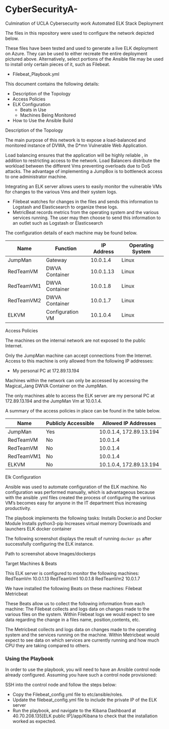 # CyberSecurityA-
Culmination of UCLA Cybersecurity work
Automated ELK Stack Deployment

The files in this repository were used to configure the network depicted below.

These files have been tested and used to generate a live ELK deployment on Azure. They can be used to either recreate the entire deployment pictured above. Alternatively, select portions of the Ansible file may be used to install only certain pieces of it, such as Filebeat.

  - Filebeat_Playbook.yml

This document contains the following details:
- Description of the Topology
- Access Policies
- ELK Configuration
  - Beats in Use
  - Machines Being Monitored
- How to Use the Ansible Build


Description of the Topology

The main purpose of this network is to expose a load-balanced and monitored instance of DVWA, the D*mn Vulnerable Web Application.

Load balancing ensures that the application will be highly reliable , in addition to restricting access to the network.
Load Balancers distribute the workload between the different Vms preventing overloads due to DoS attacks. The advantage of implementing a JumpBox is to bottleneck access to one administrator machine.

Integrating an ELK server allows users to easily monitor the vulnerable VMs for changes to the various Vms and their system logs.
- Filebeat watches for changes in the files and sends this information to Logstash and Elasticsearch to organize these logs.
- MetricBeat records metrics from the operating system and the various services running. The user may then choose to send this information to an outlet such as Logstash or Elasticsearch

The configuration details of each machine may be found below.

| Name       | Function         | IP Address | Operating System |
|------------|------------------|------------|------------------|
| JumpMan    | Gateway          | 10.0.1.4   | Linux            |
| RedTeamVM  | DWVA Container   | 10.0.1.13  | Linux            |
| RedTeamVM1 | DWVA Container   | 10.0.1.8   | Linux            |
| RedTeamVM2 | DWVA Container   | 10.0.1.7   | Linux            |
| ELKVM      | Configuration VM | 10.1.0.4   | Linux            |

Access Policies

The machines on the internal network are not exposed to the public Internet. 

Only the JumpMan machine can accept connections from the Internet. Access to this machine is only allowed from the following IP addresses:
- My personal PC at 172.89.13.194

Machines within the network can only be accessed by accessing the Magical_Jang DWVA Container on the JumpMan.

The only machines able to access the ELK server are my personal PC at 172.89.13.194 and the JumpMan Vm at 10.0.1.4.

A summary of the access policies in place can be found in the table below.

| Name       | Publicly Accessible | Allowed IP Addresses    |
|------------|---------------------|-------------------------|
| JumpMan    | Yes                 | 10.0.1.4, 172.89.13.194 |
| RedTeamVM  | No                  | 10.0.1.4                |
| RedTeamVM  | No                  | 10.0.1.4                |
| RedTeamVM1 | No                  | 10.0.1.4                |
| ELKVM      | No                  | 10.1.0.4, 172.89.13.194 |


Elk Configuration

Ansible was used to automate configuration of the ELK machine. No configuration was performed manually, which is advantageous because with the ansible .yml files created the process of configuring the various VM’s becomes easy for anyone in the IT department thus increasing productivity.

The playbook implements the following tasks:
Installs Docker.io and Docker Module
Installs python3-pip
Increases virtual memory
Downloads and launchers ELK docker container

The following screenshot displays the result of running `docker ps` after successfully configuring the ELK instance.


Path to screenshot above Images/dockerps

Target Machines & Beats

This ELK server is configured to monitor the following machines:
RedTeamVm 10.0.1.13
RedTeamVm1 10.0.1.8
RedTeamVm2 10.0.1.7


We have installed the following Beats on these machines:
Filebeat
Metricbeat


These Beats allow us to collect the following information from each machine:
The Filebeat collects and logs data on changes made to the various files on the system. Within Filebeat logs we would expect to see data regarding the change in a files name, position,contents, etc.

The Metricbeat collects and logs data on changes made to the operating system and the services running on the machine. Within Metricbeat would expect to see data on which services are currently running and how much CPU they are taking compared to others.


### Using the Playbook
In order to use the playbook, you will need to have an Ansible control node already configured. Assuming you have such a control node provisioned: 

SSH into the control node and follow the steps below:
- Copy the Filebeat_config.yml file to etc/ansible/roles.
- Update the filebeat_config.yml file to include the private IP of the ELK server
- Run the playbook, and navigate to the Kibana Dashboard at 40.70.208.135[ELK public IP]/app/Kibana to check that the installation worked as expected.

